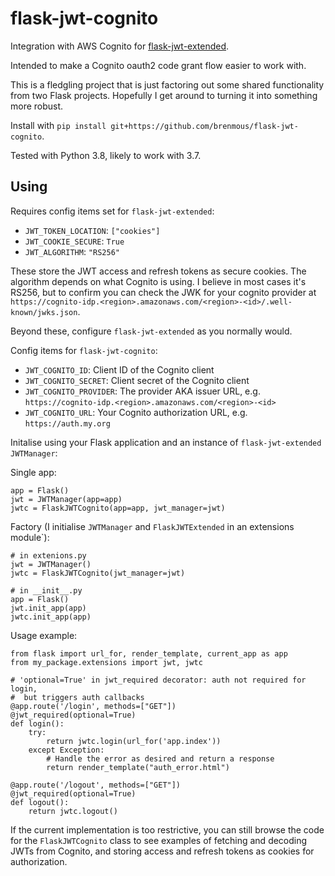 # flask-jwt-cognito
Integration with AWS Cognito for [flask-jwt-extended](https://github.com/vimalloc/flask-jwt-extended).

Intended to make a Cognito oauth2 code grant flow easier to work with.

This is a fledgling project that is just factoring out some shared functionality from two Flask
projects. Hopefully I get around to turning it into something more robust.

Install with `pip install git+https://github.com/brenmous/flask-jwt-cognito`.

Tested with Python 3.8, likely to work with 3.7.

## Using

Requires config items set for `flask-jwt-extended`:
- `JWT_TOKEN_LOCATION`: `["cookies"]`
- `JWT_COOKIE_SECURE`: `True`
- `JWT_ALGORITHM`: `"RS256"`

These store the JWT access and refresh tokens as secure cookies.
The algorithm depends on what Cognito is using. I believe in most cases
it's RS256, but to confirm you can check the JWK for your cognito provider at
`https://cognito-idp.<region>.amazonaws.com/<region>-<id>/.well-known/jwks.json`.

Beyond these, configure `flask-jwt-extended` as you normally would.

Config items for `flask-jwt-cognito`:
- `JWT_COGNITO_ID`: Client ID of the Cognito client
- `JWT_COGNITO_SECRET`: Client secret of the Cognito client
- `JWT_COGNITO_PROVIDER`: The provider AKA issuer URL, e.g. `https://cognito-idp.<region>.amazonaws.com/<region>-<id>`
- `JWT_COGNITO_URL`: Your Cognito authorization URL, e.g. `https://auth.my.org`

Initalise using your Flask application and an instance of `flask-jwt-extended JWTManager`:

Single app:
```
app = Flask()
jwt = JWTManager(app=app)
jwtc = FlaskJWTCognito(app=app, jwt_manager=jwt)
```

Factory (I initialise `JWTManager` and `FlaskJWTExtended` in an extensions module`):
```
# in extenions.py
jwt = JWTManager()
jwtc = FlaskJWTCognito(jwt_manager=jwt)

# in __init__.py
app = Flask()
jwt.init_app(app)
jwtc.init_app(app)
```

Usage example:
```
from flask import url_for, render_template, current_app as app
from my_package.extensions import jwt, jwtc

# 'optional=True' in jwt_required decorator: auth not required for login, 
#  but triggers auth callbacks
@app.route('/login', methods=["GET"])
@jwt_required(optional=True)  
def login():
    try:
        return jwtc.login(url_for('app.index'))
    except Exception:
        # Handle the error as desired and return a response
        return render_template("auth_error.html")

@app.route('/logout', methods=["GET"])
@jwt_required(optional=True)
def logout():
    return jwtc.logout()
```

If the current implementation is too restrictive, you can still browse the code for the 
`FlaskJWTCognito` class to see examples of fetching and decoding JWTs from Cognito, and storing
access and refresh tokens as cookies for authorization.
